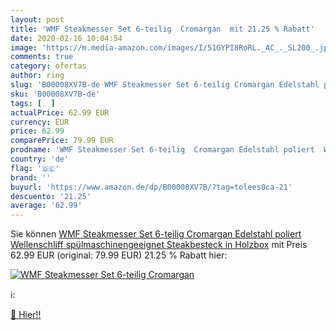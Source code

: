 ```yaml
---
layout: post
title: 'WMF Steakmesser Set 6-teilig  Cromargan  mit 21.25 % Rabatt'
date: 2020-02-16 10:04:54
image: 'https://m.media-amazon.com/images/I/51GYPI8RoRL._AC_._SL200_.jpg'
comments: true
category: ofertas
author: ring
slug: 'B00008XV7B-de WMF Steakmesser Set 6-teilig Cromargan Edelstahl poliert...'
sku: 'B00008XV7B-de'
tags: [  ]
actualPrice: 62.99 EUR
currency: EUR
price: 62.99
comparePrice: 79.99 EUR
prodname: 'WMF Steakmesser Set 6-teilig  Cromargan Edelstahl poliert  Wellenschliff  spülmaschinengeeignet  Steakbesteck in Holzbox'
country: 'de'
flag: '🇩🇪'
brand: ''
buyurl: 'https://www.amazon.de/dp/B00008XV7B/?tag=tolees0ca-21'
descuento: '21.25'
average: '62.99'
---
```


Sie können [WMF Steakmesser Set 6-teilig  Cromargan Edelstahl poliert  Wellenschliff  spülmaschinengeeignet  Steakbesteck in Holzbox](https://www.amazon.de/dp/B00008XV7B/?tag=tolees0ca-21) mit Preis 62.99 EUR (original: 79.99 EUR) 21.25 % Rabatt hier:

[![WMF Steakmesser Set 6-teilig  Cromargan ](https://m.media-amazon.com/images/I/51GYPI8RoRL._AC_._SL200_.jpg)](https://www.amazon.de/dp/B00008XV7B/?tag=tolees0ca-21)

ℹ️:


[🛒 Hier!!](https://www.amazon.de/dp/B00008XV7B/?tag=tolees0ca-21)
